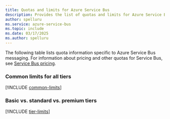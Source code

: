 ```yaml
---
title: Quotas and limits for Azure Service Bus 
description: Provides the list of quotas and limits for Azure Service Bus resources. 
author: spelluru
ms.service: azure-service-bus
ms.topic: include
ms.date: 03/17/2025
ms.author: spelluru
---
```


The following table lists quota information specific to Azure Service Bus messaging. For information about pricing and other quotas for Service Bus, see [Service Bus pricing](https://azure.microsoft.com/pricing/details/service-bus/).

### Common limits for all tiers
[!INCLUDE [common-limits](../articles/service-bus-messaging/includes/common-limits.md)]

### Basic vs. standard vs. premium tiers
[!INCLUDE [tier-limits](../articles/service-bus-messaging/includes/tier-limits.md)]

